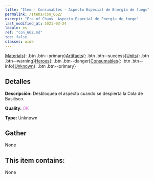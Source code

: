 ```yaml
---
title: "Item - Consumables - Aspecto Especial de Energía de fuego"
permalink: /Items/con_662/
excerpt: "Era of Chaos  Aspecto Especial de Energía de fuego"
last_modified_at: 2021-03-24
locale: es
ref: "con_662.md"
toc: false
classes: wide
---
```

 [Materials](/es/Items/){: .btn .btn--primary}[Artifacts](/es/Items/Artifacts/){: .btn .btn--success}[Units](/es/Items/Units/){: .btn .btn--warning}[Heroes](/es/Items/Heroes/){: .btn .btn--danger}[Consumables](/es/Items/Consumables/){: .btn .btn--info}[Unknown](/es/Items/Unknown/){: .btn .btn--primary}

## Detalles
 **Descripción:** Desbloquea el aspecto cuando se despierta la Cola de Basilisco.

 **Quality:** <span style="color: #DA70D6">OK</span>

 **Type:** Unknown

## Gather

  None

## This item contains:

  None


